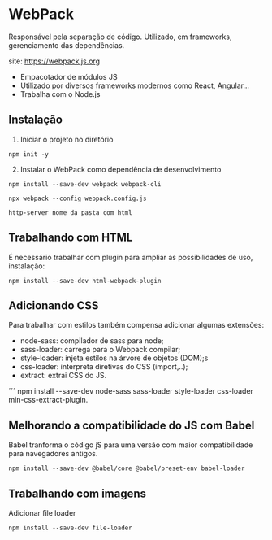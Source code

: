 # WebPack
Responsável pela separação de código. Utilizado, em frameworks, gerenciamento das dependências.

site: https://webpack.js.org

- Empacotador de módulos JS
- Utilizado por diversos frameworks modernos como React, Angular...
- Trabalha com o Node.js

## Instalação

1. Iniciar o projeto no diretório
```
npm init -y
```

2. Instalar o WebPack como dependência de desenvolvimento
```
npm install --save-dev webpack webpack-cli

npx webpack --config webpack.config.js

http-server nome da pasta com html
```

## Trabalhando com HTML
É necessário trabalhar com plugin para ampliar as possibilidades de uso, instalação:

```
npm install --save-dev html-webpack-plugin
```
## Adicionando CSS

Para trabalhar com estilos também compensa adicionar algumas extensões:

- node-sass: compilador de sass para node;
- sass-loader: carrega para o Webpack compilar;
- style-loader: injeta estilos na árvore de objetos (DOM);s
- css-loader: interpreta diretivas do CSS (import,..);
- extract: extrai CSS do JS.

´´´
npm install --save-dev node-sass sass-loader style-loader css-loader min-css-extract-plugin.

## Melhorando a compatibilidade do JS com Babel

Babel tranforma o código jS para uma versão com maior compatibilidade para navegadores antigos.

```
npm install --save-dev @babel/core @babel/preset-env babel-loader
```
## Trabalhando com imagens 
Adicionar file loader

```
npm install --save-dev file-loader
```

